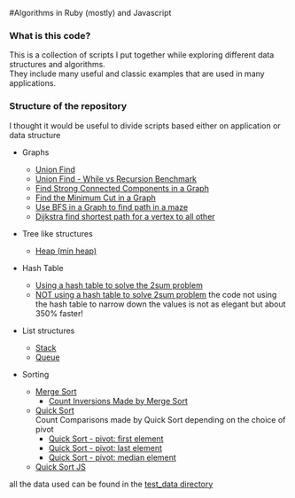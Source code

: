 #Algorithms in Ruby (mostly) and Javascript

### What is this code?

This is a collection of scripts I put together while exploring different data structures and algorithms. <br>
They include many useful and classic examples that are used in many applications.

### Structure of the repository

I thought it would be useful to divide scripts based either on application or data structure

- Graphs
  - [Union Find](graph/union_find.rb)
  - [Union Find - While vs Recursion Benchmark](graph/union_find_benchmarks.rb)
  - [Find Strong Connected Components in a Graph](graph/scc_graph.rb)
  - [Find the Minimum Cut in a Graph](graph/min_cut_graph.rb)
  - [Use BFS in a Graph to find path in a maze](graph/bfs_shortest_path.rb)
  - [Dijkstra find shortest path for a vertex to all other](graph/dijkstra_shortest_path.rb)

- Tree like structures
  - [Heap (min heap)](tree/min_heap.rb)

- Hash Table
  - [Using a hash table to solve the 2sum problem](hash/2sum.rb)
  - [NOT using a hash table to solve 2sum problem](hash/2sum.rb)
    the code not using the hash table to narrow down the values is not as elegant but about 350% faster!

- List structures
  - [Stack](list/stack.rb)
  - [Queue](list/queue.rb)

- Sorting
  - [Merge Sort](sorting/merge_sort.rb)
    - [Count Inversions Made by Merge Sort](sorting/merge_sort_inversions.rb)
  - [Quick Sort](sorting/quick_sort.rb)
    <br>
    Count Comparisons made by Quick Sort depending on the choice of pivot
    - [Quick Sort - pivot: first element](sorting/quick_sort_comparison_count.rb)
    - [Quick Sort - pivot: last element](sorting/quick_sort_comparison_count_last.rb)
    - [Quick Sort - pivot: median element](sorting/quick_sort_comparison_count_median.rb)
  - [Quick Sort JS](sorting/quick_sort.js)

all the data used can be found in the [test_data directory](test_data)

